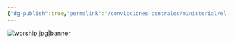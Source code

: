 ```yaml
---
{"dg-publish":true,"permalink":"/convicciones-centrales/ministerial/el-crecimiento-en-la-comprension-y-aplicacion-del-evangelio-es-la-mejor-capacitacion-ministerial/","tags":["Ministerial/Principios"]}
---
```



![worship.jpg|banner](/img/user/Archivos/banners/worship.jpg)


